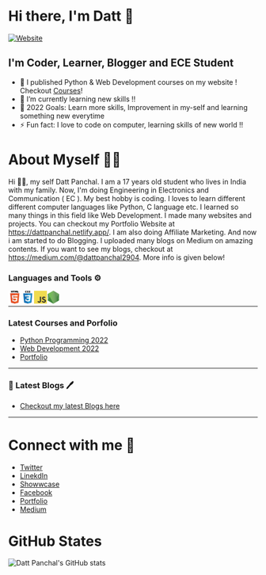 # Hi there, I'm Datt 👋 

[![Website](https://img.shields.io/website?label=Portfolio&style=for-the-badge&url=https://codies.surge.sh/)](https://dattpanchal.netlify.app/)

## I'm Coder, Learner, Blogger and ECE Student 

- 🔭 I published Python & Web Development courses on my website ! Checkout [Courses][course]!
- 🌱 I’m currently learning new skills !!
- 🥅 2022 Goals: Learn more skills, Improvement in my-self and learning something new everytime
- ⚡ Fun fact: I love to code on computer, learning skills of new world !!

# About Myself 🧑🏻‍

Hi 👋🏻, my self Datt Panchal. I am a 17 years old student who lives in India with my family. Now, I'm doing Engineering in Electronics and Communication ( EC ). My best hobby is coding. I loves to learn different different computer languages like Python, C language etc. I learned so many things in this field like Web Development. I made many websites and projects. You can checkout my Portfolio Website at https://dattpanchal.netlify.app/. I am also doing Affiliate Marketing. And now i am started to do Blogging. I uploaded many blogs on Medium on amazing contents. If you want to see my blogs, checkout at https://medium.com/@dattpanchal2904. More info is given below!

### Languages and Tools ⚙️

[<img align="left" alt="HTML" width="26px" src="https://raw.githubusercontent.com/github/explore/80688e429a7d4ef2fca1e82350fe8e3517d3494d/topics/html/html.png" />][webdevcourse]
[<img align="left" alt="CSS" width="26px" src="https://raw.githubusercontent.com/github/explore/80688e429a7d4ef2fca1e82350fe8e3517d3494d/topics/css/css.png" />][csscourse]
[<img align="left" alt="JavaScript" width="26px" src="https://raw.githubusercontent.com/github/explore/80688e429a7d4ef2fca1e82350fe8e3517d3494d/topics/javascript/javascript.png" />][jscourse]
[<img align="left" alt="Node.js" width="26px" src="https://raw.githubusercontent.com/github/explore/80688e429a7d4ef2fca1e82350fe8e3517d3494d/topics/nodejs/nodejs.png" />][webdevcourse]

<br />

---

### Latest Courses and Porfolio 

- [ Python Programming 2022 ](http://codies.surge.sh/LearnPythonPage/pytopics.html)
- [ Web Development 2022 ](http://codies.surge.sh/LearnWebDevPage/WebDevCourses.html)
- [ Portfolio ](https://dattpanchal.netlify.app/)

---

### 📕 Latest Blogs 🖊️

- [ Checkout my latest Blogs here  ](https://medium.com/@dattpanchal2904)

---

[website]: https://dattpanchal.netlify.app/
[course]: http://codies.surge.sh/
[twitter]: https://twitter.com/dattpanchal04
[webdevcourse]: http://codies.surge.sh/LearnWebDevPage/WebDevCourses.html
[jscourse]: http://codies.surge.sh/LearnWebDevPage/JSCourse.html
[csscourse]: http://codies.surge.sh/LearnWebDevPage/CSSCourse.html
[reactplaylist]: https://www.youtube.com/playlist?list=PLkwxH9e_vrAK4TdffpxKY3QGyHCpxFcQ0


# Connect with me 🔗

- [ Twitter ](https://twitter.com/dattpanchal04)
- [ LinekdIn ](https://www.linkedin.com/in/dattpanchal04/)
- [ Showwcase ](https://www.showwcase.com/dattpanchal2904)
- [ Facebook ](https://www.facebook.com/datt.panchal.3/)
- [ Portfolio ](https://dattpanchal.netlify.app/)
- [ Medium ](https://medium.com/@dattpanchal2904)

# GitHub States

![Datt Panchal's GitHub stats](https://github-readme-stats.vercel.app/api?username=dattpanchal04&show_icons=true&theme=highcontrast)
